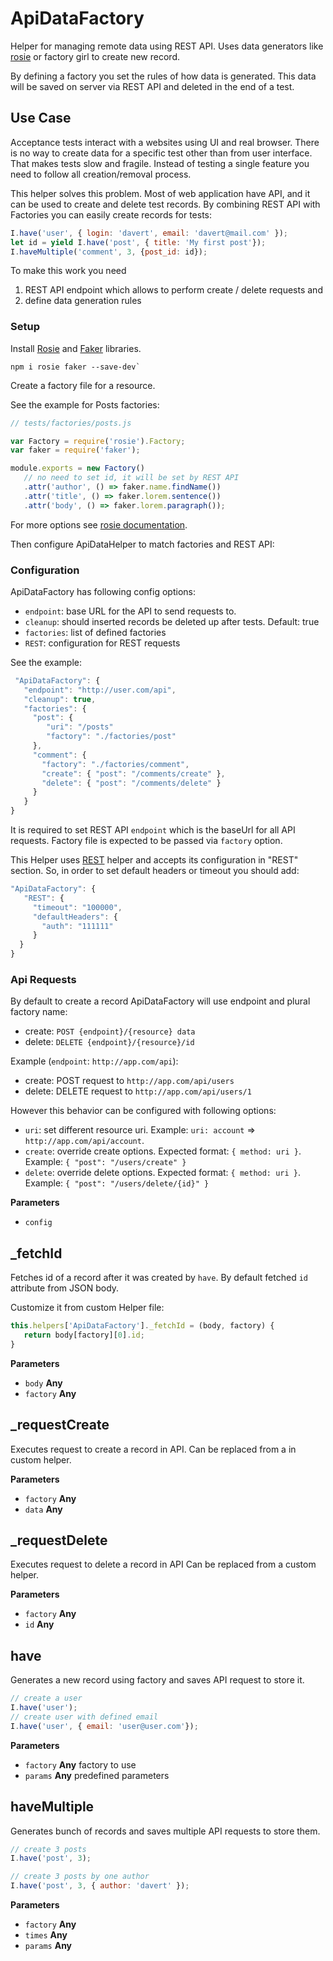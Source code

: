 # ApiDataFactory

Helper for managing remote data using REST API.
Uses data generators like [rosie](https://github.com/rosiejs/rosie) or factory girl to create new record.

By defining a factory you set the rules of how data is generated.
This data will be saved on server via REST API and deleted in the end of a test.

## Use Case

Acceptance tests interact with a websites using UI and real browser.
There is no way to create data for a specific test other than from user interface.
That makes tests slow and fragile. Instead of testing a single feature you need to follow all creation/removal process.

This helper solves this problem.
Most of web application have API, and it can be used to create and delete test records.
By combining REST API with Factories you can easily create records for tests:

```js
I.have('user', { login: 'davert', email: 'davert@mail.com' });
let id = yield I.have('post', { title: 'My first post'});
I.haveMultiple('comment', 3, {post_id: id});
```

To make this work you need

1.  REST API endpoint which allows to perform create / delete requests and
2.  define data generation rules

### Setup

Install [Rosie](https://github.com/rosiejs/rosie) and [Faker](https://www.npmjs.com/package/faker) libraries.

    npm i rosie faker --save-dev`

Create a factory file for a resource.

See the example for Posts factories:

```js
// tests/factories/posts.js

var Factory = require('rosie').Factory;
var faker = require('faker');

module.exports = new Factory()
   // no need to set id, it will be set by REST API
   .attr('author', () => faker.name.findName())
   .attr('title', () => faker.lorem.sentence())
   .attr('body', () => faker.lorem.paragraph());
```

For more options see [rosie documentation](https://github.com/rosiejs/rosie).

Then configure ApiDataHelper to match factories and REST API:

### Configuration

ApiDataFactory has following config options:

-   `endpoint`: base URL for the API to send requests to.
-   `cleanup`: should inserted records be deleted up after tests. Default: true
-   `factories`: list of defined factories
-   `REST`: configuration for REST requests

See the example:

```js
 "ApiDataFactory": {
   "endpoint": "http://user.com/api",
   "cleanup": true,
   "factories": {
     "post": {
        "uri": "/posts"
        "factory": "./factories/post"
     },
     "comment": {
       "factory": "./factories/comment",
       "create": { "post": "/comments/create" },
       "delete": { "post": "/comments/delete" }
     }
   }
}
```

It is required to set REST API `endpoint` which is the baseUrl for all API requests.
Factory file is expected to be passed via `factory` option.

This Helper uses [REST](http://codecept.io/helpers/REST/) helper and accepts its configuration in "REST" section.
So, in order to set default headers or timeout you should add:

```js
"ApiDataFactory": {
   "REST": {
     "timeout": "100000",
     "defaultHeaders": {
       "auth": "111111"
     }
  }
}
```

### Api Requests

By default to create a record ApiDataFactory will use endpoint and plural factory name:

-   create: `POST {endpoint}/{resource} data`
-   delete: `DELETE {endpoint}/{resource}/id`

Example (`endpoint`: `http://app.com/api`):

-   create: POST request to `http://app.com/api/users`
-   delete: DELETE request to `http://app.com/api/users/1`

However this behavior can be configured with following options:

-   `uri`: set different resource uri. Example: `uri: account` => `http://app.com/api/account`.
-   `create`: override create options. Expected format: `{ method: uri }`. Example: `{ "post": "/users/create" }`
-   `delete`: override delete options. Expected format: `{ method: uri }`. Example: `{ "post": "/users/delete/{id}" }`

**Parameters**

-   `config`

## _fetchId

Fetches id of a record after it was created by `have`.
By default fetched `id` attribute from JSON body.

Customize it from custom Helper file:

```js
this.helpers['ApiDataFactory']._fetchId = (body, factory) {
   return body[factory][0].id;
}
```

**Parameters**

-   `body` **Any**
-   `factory` **Any**

## _requestCreate

Executes request to create a record in API.
Can be replaced from a in custom helper.

**Parameters**

-   `factory` **Any**
-   `data` **Any**

## _requestDelete

Executes request to delete a record in API
Can be replaced from a custom helper.

**Parameters**

-   `factory` **Any**
-   `id` **Any**

## have

Generates a new record using factory and saves API request to store it.

```js
// create a user
I.have('user');
// create user with defined email
I.have('user', { email: 'user@user.com'});
```

**Parameters**

-   `factory` **Any** factory to use
-   `params` **Any** predefined parameters

## haveMultiple

Generates bunch of records and saves multiple API requests to store them.

```js
// create 3 posts
I.have('post', 3);

// create 3 posts by one author
I.have('post', 3, { author: 'davert' });
```

**Parameters**

-   `factory` **Any**
-   `times` **Any**
-   `params` **Any**
